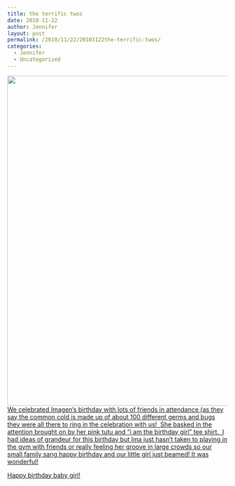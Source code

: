 ```yaml
---
title: the terrific twos
date: 2010-11-22
author: Jennifer
layout: post
permalink: /2010/11/22/20101122the-terrific-twos/
categories:
  - Jennifer
  - Uncategorized
---
```

<a rel="attachment wp-att-939" href="http://static.squarespace.com/static/50db6bb3e4b015296cd43789/50dfa5b1e4b0dc6320e0b5ea/50dfa5efe4b0dc6320e0bd35/1356834287802/?format=original"><img title="terrifictwos" height="753" alt="" width="540" class="alignleft size-full wp-image-939" src="http://static.squarespace.com/static/50db6bb3e4b015296cd43789/50dfa5b1e4b0dc6320e0b5ea/50dfa5b3e4b0dc6320e0b816/1290408753000/?format=original" /></a>[We celebrated Imagen&#8217;s birthday with lots of friends in attendance (as they say the common cold is made up of about 100 different germs and bugs they were all there to ring in the celebration with us!  She basked in the attention brought on by her pink tutu and &#8220;i am the birthday girl&#8221; tee shirt.  I had ideas of grandeur for this birthday but Ima just hasn&#8217;t taken to playing in the gym with friends or really feeling her groove in large crowds so our small family sang happy birthday and our little girl just beamed! It was wonderful!](http://www.flickr.com/photos/jenniferandJennifers_photos/sets/72157625262432513/)

[Happy birthday baby girl!](http://www.flickr.com/photos/jenniferandJennifers_photos/sets/72157625262432513/)
